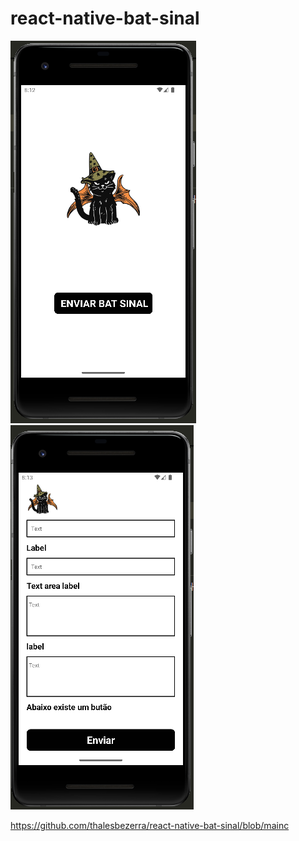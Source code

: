 # react-native-bat-sinal

![Tela Inicial do Gerador de Senhas](./assets/printbatsinal1.PNG)  ![Tela Inicial do Gerador de Senhas](./assets/printbatsinal2.png)

https://github.com/thalesbezerra/react-native-bat-sinal/blob/mainc
